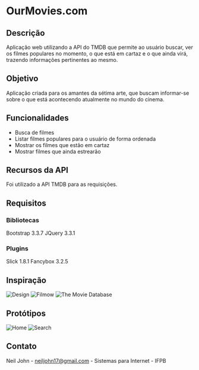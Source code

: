 # OurMovies.com

## Descrição
Aplicação web utilizando a API do TMDB que permite ao usuário buscar, ver os filmes populares no momento, o que está em cartaz e o que ainda virá, trazendo informações pertinentes ao mesmo.

## Objetivo 
Aplicação criada para os amantes da sétima arte, que buscam informar-se sobre o que está acontecendo atualmente no mundo do cinema.

## Funcionalidades
- Busca de filmes
- Listar filmes populares para o usuário de forma ordenada
- Mostrar os filmes que estão em cartaz
- Mostrar filmes que ainda estrearão

## Recursos da API
Foi utilizado a API TMDB para as requisições.

## Requisitos
 ### Bibliotecas
 Bootstrap 3.3.7
 JQuery 3.3.1
 
 ### Plugins
 Slick 1.8.1
 Fancybox 3.2.5

## Inspiração

![Design](wireframes/design.jpg)
![Filmow](wireframes/filmow.jpg)
![The Movie Database](wireframes/tmbd.jpg)

## Protótipos

![Home](site/wireframes/home-desktop.jpg)
![Search](site/wireframes/search-desktop.jpg)

## Contato
Neil John - neiljohn17@gmail.com - Sistemas para Internet - IFPB

